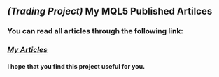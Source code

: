 ## ***(Trading Project)*** My MQL5 Published Artilces
### You can read all articles through the following link: 
### ***[My Articles](https://www.mql5.com/en/users/m.aboud/publications)***

#### I hope that you find this project useful for you.